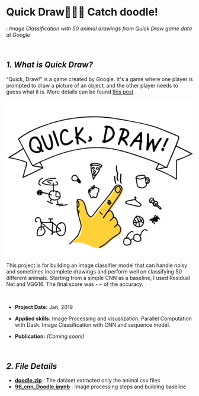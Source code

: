 # Quick Draw🐶🐼🐷 Catch doodle!
: *Image Classification with 50 animal drawings from Quick Draw game data at Google*

<br>

## ***1. What is Quick Draw?***
“Quick, Draw!” is a game created by Google. It's a game where one player is prompted to draw a picture of an object, and the other player needs to guess what it is. More details can be found [this post](https://towardsdatascience.com/quick-draw-the-worlds-largest-doodle-dataset-823c22ffce6b)

![doodle](https://github.com/jjone36/jjone36.github.io/blob/master/images/icons/doodle.png)

This project is for building an image classifier model that can handle noisy and sometimes incomplete drawings and perform well on classifying 50 different animals. Starting from a simple CNN as a baseline, I used Residual Net and VGG16. The final score was ~~ of the accuracy.

<br>

* **Project Date:** Jan, 2019

* **Applied skills:** Image Processing and visualization. Parallel Computation with Dask. Image Classification with CNN and sequence model.

* **Publication:** *(Coming soon!)*

<br>

## ***2. File Details***
- **[doodle.zip](https://github.com/jjone36/Doodle/blob/master/doodle.zip)** : The dataset extracted only the animal csv files
- **[96_cnn_Doodle.ipynb](https://github.com/jjone36/Doodle/blob/master/96_cnn_Doodle.ipynb)** : Image processing steps and building baseline

<br>
